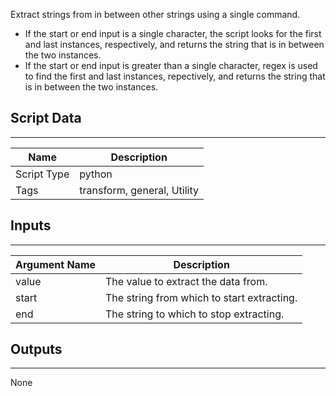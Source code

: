 Extract strings from in between other strings using a single command.

- If the start or end input is a single character, the script looks for the first and last instances,
respectively, and returns the string that is in between the two instances.
- If the start or end input is greater than a single character, regex is used to find the first and
last instances, repectively, and returns the string that is in between the two instances.

## Script Data

---

| **Name** | **Description** |
| --- | --- |
| Script Type | python |
| Tags | transform, general, Utility |


## Inputs

---

| **Argument Name** | **Description** |
| --- | --- |
| value | The value to extract the data from. |
| start | The string from which to start extracting. |
| end | The string to which to stop extracting. |

## Outputs

---
None
